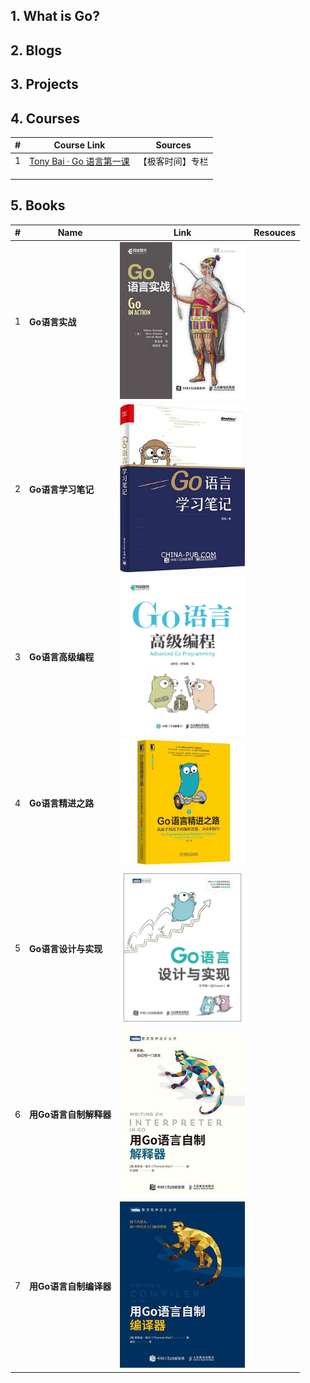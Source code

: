 ## 1. What is Go?



## 2. Blogs



## 3. Projects



## 4. Courses

| #    | Course Link                                                  | Sources          |
| ---- | ------------------------------------------------------------ | ---------------- |
| 1    | [Tony Bai · Go 语言第一课](https://time.geekbang.org/column/intro/100093501) | 【极客时间】专栏 |
|      |                                                              |                  |
|      |                                                              |                  |
|      |                                                              |                  |



## 5. Books

| #    | Name                   | Link                                                         | Resouces |
| ---- | ---------------------- | ------------------------------------------------------------ | -------- |
| 1    | **Go语言实战**         | <img src='./_Resources/Go_in_Action.jpeg' width="200px" />   |          |
| 2    | **Go语言学习笔记**     | <img src='./_Resources/Go_Study_Notes.jpeg' width="200px" /> |          |
| 3    | **Go语言高级编程**     | <img src='./_Resources/Advanced_Go_Programming.jpeg' width="200px" /> |          |
| 4    | **Go语言精进之路**     | <img src='./_Resources/Go_Programming_from_Beginner_to_Master.jpeg' width="200px" /> |          |
| 5    | **Go语言设计与实现**   | <img src='./_Resources/Go_Design_and_Implement.jpeg' width="200px" /> |          |
| 6    | **用Go语言自制解释器** | <img src='./_Resources/Writing_an_Interpreter_in_Go.jpeg' width="200px" /> |          |
| 7    | **用Go语言自制编译器** | <img src='./_Resources/Writing_a_Compiler_in_Go.jpeg' width="200px" /> |          |





### 



### 

### 

### 

### 

### 

### 